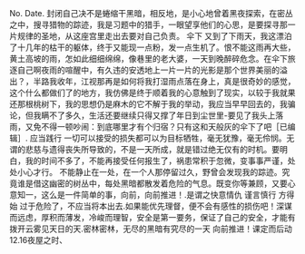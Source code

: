No.
Date.
封闭自己决不是蜷缩干黑暗，相反地，是小心地曾着黑夜探索，在密丛之中，搜寻猎物的踪迹，我是习题中的猎手，一眼望享他们的心思，是要探寻那一片规律的圣地，从这座宫里走出去要对自己负责。
伞下
又到了下雨天，我这漂泊了十几年的枯干的躯体，终于又能现一点粉，发一点生机了。恨不能这雨再大些，黄土高坡的雨，怎如此细细绵绵，像巷里的老大婆，一天到晚醉碎危念。在伞下旅逐自己啊夜雨的喧醒中，有久违的安透地上一片一片的光影是那个世界美丽的溢出？，半路我收年，江视那再是如何将我打湿雨点落在身上，真是很奇妙的感觉，这个什么都做们了的地方，我仿佛是终于顺着我的心意触到了现实，以较于我就果还那根桃树下，我的思想仍是麻木的它不解于我的举动，我应当早早回去的，我骗论，但我瞒不了多久，生活还要继续只得又撑了年日到尘世里-要见了我头上落雨，又免不得一顿吵闹：到底哪里才有个归宿？只有这和天般灰的伞下了吧［已编辑］.
应当践行
一切可以接受的损失都可以为目标牺牲，毫无犹豫，毫无伶悯。无谓的悲慈与遗得丧失所导致的，不是一天所成，就是错过绝无仅有的时机。要明白，我的时间不多了，不能再接受任何报生了，祸患常积于忽微，变事事严谨，处处小心才行。
不能静止在一处，在一个人那停留过久，野曾会发现我的踪迹。究竟谁是借这幽密的树丛中，每处黑暗都散发着危险的气息。既变你等兼顾，又要心意知一，这么是一件简单的事，向前，向前推进！.是谓之快意情仇 谨言慎行 方得始
过于危险了，不应当将本出去.如果能优先理督，便不会有感性的损伤吧！深谋而远虑，厚积而薄发，冷峻而理智，安全是第一要务，保证了自己的安全，才能有拨开云雾见天日的天.密林密林，无尽的黑暗有究尽的一天 向前推进！课定而后动12.16夜屋之时、

